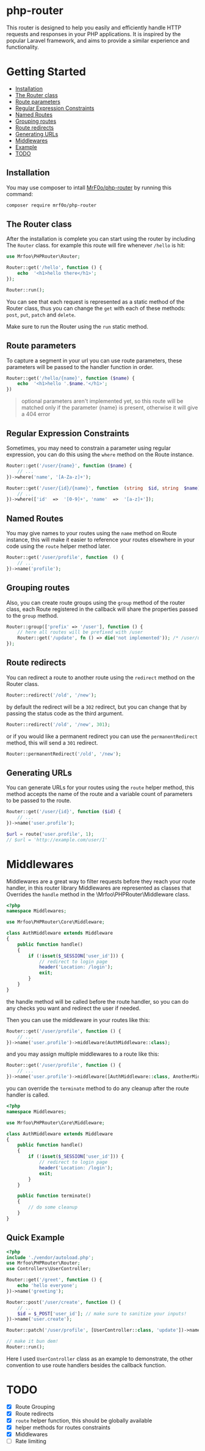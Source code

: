 # php-router
This router is designed to help you easily and efficiently handle HTTP requests and responses in your PHP applications. It is inspired by the popular Laravel framework, and aims to provide a similar experience and functionality.

# Getting Started

- [Installation](#installation)
- [The Router class](#the-router-class)
- [Route parameters](#route-parameters)
- [Regular Expression Constraints](#regular-expression-constraints)
- [Named Routes](#named-routes)
- [Grouping routes](#grouping-routes)
- [Route redirects](#route-redirects)
- [Generating URLs](#generating-urls)
- [Middlewares](#middlewares)
- [Example](#quick-example)
- [TODO](#todo)

## Installation
You may use composer to intall [MrF0o/php-router](https://github.com/MrF0o/php-router) by running this command:
```bash
composer require mrf0o/php-router
```

## The Router class
After the installation is complete you can start using the router by including The `Router` class. for example this route will fire whenever `/hello` is hit:
```php
use Mrfoo\PHPRouter\Router;

Router::get('/hello', function () {
	echo  '<h1>hello there</h1>';
});

Router::run();
```

You can see that each request is represented as a static method of the Router class, thus you can change the `get` with each of these methods: `post`, `put`, `patch` and `delete`.

Make sure to run the Router using the `run` static method.

## Route parameters
To capture a segment in your url you can use route parameters, these parameters will be passed to the handler function in order.

```php
Router::get('/hello/{name}', function ($name) {
	echo  '<h1>hello '.$name.'</h1>';
})
```

> optional parameters aren't implemented yet, so this route will be matched only if the parameter {name} is present, otherwise it will give a 404 error

## Regular Expression Constraints
Sometimes, you may need to constrain a parameter using regular expression, you can do this using the `where` method on the Route instance.
```php
Router::get('/user/{name}', function ($name) {
	// ...
})->where('name', '[A-Za-z]+');

Router::get('/user/{id}/{name}', function  (string  $id, string  $name) {
	// ...
})->where(['id'  =>  '[0-9]+', 'name'  =>  '[a-z]+']);
```

## Named Routes
You may give names to your routes using the `name` method on Route instance, this will make it easier to reference your routes elsewhere in  your code using the `route` helper method later.

```php
Router::get('/user/profile', function  () {
	// ...
})->name('profile');
```

## Grouping routes
Also, you can create route groups using the `group` method of the router class, each Route registered in the callback will share the properties passed to the `group` method.

```php
Router::group(['prefix' => '/user'], function () {
	// here all routes will be prefixed with /user
    Router::get('/update', fn () => die('not implemented')); /* /user/update */
});
```

## Route redirects
You can redirect a route to another route using the `redirect` method on the Router class.

```php
Router::redirect('/old', '/new');
```

by default the redirect will be a `302` redirect, but you can change that by passing the status code as the third argument.

```php
Router::redirect('/old', '/new', 301);
```

or if you would like a permanent redirect you can use the `permanentRedirect` method, this will send a `301` redirect.

```php
Router::permanentRedirect('/old', '/new');
```

## Generating URLs
You can generate URLs for your routes using the `route` helper method, this method accepts the name of the route and a variable count of parameters to be passed to the route.

```php
Router::get('/user/{id}', function ($id) {
	// ...
})->name('user.profile');

$url = route('user.profile', 1);
// $url = 'http://example.com/user/1'
```

# Middlewares
Middlewares are a great way to filter requests before they reach your route handler, in this router library Middlewares are represented as classes that Overrides the `handle` method in the \Mrfoo\PHPRouter\Middleware class.

```php
<?php
namespace Middlewares;

use Mrfoo\PHPRouter\Core\Middleware;

class AuthMiddleware extends Middleware
{
	public function handle()
	{
		if (!isset($_SESSION['user_id'])) {
			// redirect to login page
			header('Location: /login');
			exit;
		}
	}
}
```

the handle method will be called before the route handler, so you can do any checks you want and redirect the user if needed.

Then you can use the middleware in your routes like this:

```php
Router::get('/user/profile', function () {
	// ...
})->name('user.profile')->middleware(AuthMiddleware::class);
```

and you may assign multiple middlewares to a route like this:

```php
Router::get('/user/profile', function () {
	// ...
})->name('user.profile')->middleware([AuthMiddleware::class, AnotherMiddleware::class]);
```

you can override the `terminate` method to do any cleanup after the route handler is called.

```php
<?php
namespace Middlewares;

use Mrfoo\PHPRouter\Core\Middleware;

class AuthMiddleware extends Middleware
{
	public function handle()
	{
		if (!isset($_SESSION['user_id'])) {
			// redirect to login page
			header('Location: /login');
			exit;
		}
	}

	public function terminate()
	{
		// do some cleanup
	}
}
```

## Quick Example
```php
<?php
include './vendor/autoload.php';
use Mrfoo\PHPRouter\Router;
use Controllers\UserController;

Router::get('/greet', function () {
    echo 'hello everyone';
})->name('greeting');

Router::post('/user/create', function () {
    // ...
    $id = $_POST['user_id']; // make sure to sanitize your inputs!
})->name('user.create');

Router::patch('/user/profile', [UserController::class, 'update'])->name('user.profile.update');

// make it bun dem!
Router::run();
```

Here I used `UserController` class as an example to demonstrate, the other convention to use route handlers besides the callback function.


# TODO
- [X] Route Grouping
- [X] Route redirects
- [X] `route` helper function, this should be globally available
- [X] helper methods for routes constraints
- [X] Middlewares
- [ ] Rate limiting
